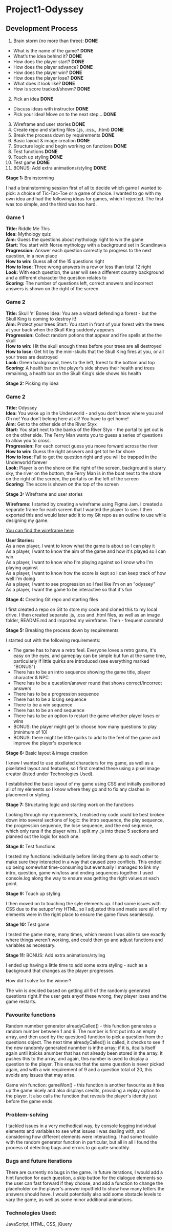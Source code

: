 # Project1-Odyssey

## Development Process

1. Brain storm (no more than three): **DONE**
 - What is the name of the game? **DONE**
 - What’s the idea behind it? **DONE**
 - How does the player start? **DONE**
 - How does the player advance? **DONE**
 - How does the player win? **DONE**
 - How does the player lose? **DONE**
 - What does it look like? **DONE**
 - How is score tracked/shown? **DONE**
2. Pick an idea **DONE**
 - Discuss ideas with instructor **DONE**
 - Pick your idea! Move on to the next step… **DONE**
3. Wireframe and user stories **DONE**
4. Create repo and starting files (.js, .css., .html) **DONE**
5. Break the process down by requirements **DONE**
6. Basic layout & image creation **DONE**
7. Structure logic and begin working on functions **DONE**
8. Test functions **DONE**
9. Touch up styling **DONE**
10. Test game **DONE**
11. BONUS: Add extra animations/styling **DONE**

**Stage 1:** Brainstorming  

I had a brainstorming session first of all to decide which game I wanted to pick: a choice of Tic-Tac-Toe or a game of choice. I wanted to go with my own idea and had the following ideas for games, which I rejected. The first was too simple, and the third was too hard.

### Game 1
**Title:** Riddle Me This  
**Idea:** Mythology quiz  
**Aim:** Guess the questions about mythology right to win the game  
**Start:** You start with Norse mythology with a background set in Scandinavia  
**Progression:** Answer each question correctly to progress to the next question, in a new place  
**How to win:** Guess all of the 15 questions right  
**How to lose:** Three wrong answers in a row or less than total 12 right  
**Look:** With each question, the user will see a different country background and a different character the question relates to  
**Scoring:** The number of questions left, correct answers and incorrect answers is shown on the right of the screen

### Game 2
**Title:** Skull ’n’ Bones
Idea: You are a wizard defending a forest - but the Skull King is coming to destroy it!  
**Aim:** Protect your trees
Start: You start in front of your forest with the trees at your back when the Skull King suddenly appears  
**Progression:** Collect random potions that appear and fire spells at the the skull  
**How to win:** Hit the skull enough times before your trees are all destroyed 
**How to lose:** Get hit by the mini-skulls that the Skull King fires at you, or all your trees are destroyed  
**Look:** Green background, trees to the left, forest to the bottom and top  
**Scoring:** A health bar on the player’s side shows their health and trees remaining, a health bar on the Skull King’s side shows his health

**Stage 2:** Picking my idea  

### Game 2
**Title:** Odyssey  
**Idea:** You wake up in the Underworld - and you don’t know where you are! Oh no! You don’t belong here at all! You have to get home!  
**Aim:** Get to the other side of the River Styx  
**Start:** You start next to the banks of the River Styx - the portal to get out is on the other side. The Ferry Man wants you to guess a series of questions to allow you to cross.  
**Progression:** For each correct guess you move forward across the river  
**How to win:** Guess the right answers and get tot he far shore  
**How to lose:** Fail to get the question right and you will be trapped in the Underworld forever  
**Look:** Player is on the shore on the right of the screen, background is starry sky, the river on the bottom, the Ferry Man is in the boat next to the shore on the right of the screen, the portal is on the left of the screen  
**Scoring:** The score is shown on the top of the screen

**Stage 3:** Wireframe and user stories  

**Wireframe:** I started by creating a wireframe using Figma Jam. I created a separate frame for each screen that I wanted the player to see. I then exported this and would later add it to my Git repo as an outline to use while designing my game.  

[You can find the wireframe here](https://git.generalassemb.ly/alex-sasha-ward/Project1-Odyssey/blob/78e86220705494b42064c73266f125fee453f33a/ODYSSEY_wireframe.pdf)

**User Stories:**  
As a new player, I want to know what the game is about so I can play it  
As a player, I want to know the aim of the game and how it's played so I can win  
As a player, I want to know who I'm playing against so I know who I'm playing against  
As a player, I want to know how the score is kept so I can keep track of how well I'm doing  
As a player, I want to see progression so I feel like I'm on an "odyssey"  
As a player, I want the game to be interactive so that it's fun  

**Stage 4:** Creating Git repo and starting files  

I first created a repo on Git to store my code and cloned this to my local drive. I then created separate .js, .css and .html files, as well as an image folder, README.md and imported my wireframe. Then - frequent commits!

**Stage 5:** Breaking the process down by requirements  

I started out with the following requirements:  

- The game has to have a retro feel. Everyone loves a retro game, it's easy on the eyes, and gameplay can be simple but fun at the same time, particularly if little quirks are introduced (see everything marked "BONUS")
- There has to be an intro sequence showing the game title, player character & NPC
- There has to be a question/answer round that shows correct/incorrect answers
- There has to be a progression sequence
- There has to be a losing sequence
- There to be a win sequence
- There has to be an end sequence
- There has to be an option to restart the game whether player loses or wins
- BONUS: the player might get to choose how many questions to play (minimum of 10)
- BONUS: there might be little quirks to add to the feel of the game and improve the player's experience

**Stage 6:** Basic layout & image creation

I knew I wanted to use pixellated characters for my game, as well as a pixellated layout and features, so I first created these using a pixel image creator (listed under Technologies Used).

I established the basic layout of my game using CSS and initially positioned all of my elements so I know where they go and to fix any clashes in placement or styling.

**Stage 7:** Structuring logic and starting work on the functions

Looking through my requirements, I realised my code could be best broken down into several sections of logic: the intro sequence, the play sequence, the progression sequence, the lose sequence, and the end sequence, which only runs if the player wins. I split my .js into these 5 sections and planned out the logic for each one. 

**Stage 8:** Test functions  

I tested my functions individually before linking them up to each other to  make sure they interacted in a way that caused zero conflicts. This ended up being somewhat time-consuming but eventually I managed to link my intro, question, game win/loss and ending sequences together. I used console.log along the way to ensure was getting the right values at each point. 

**Stage 9:** Touch up styling  

I then moved on to touching the syle elements up. I had some issues with CSS due to the setupof my HTML, so I adjusted this and made sure all of my elements were in the right place to ensure the game flows seamlessly.

**Stage 10:** Test game  

I tested the game many, many times, which means I was able to see exactly where things weren't working, and could then go and adjust functions and variables as necessary.

**Stage 11:** BONUS: Add extra animations/styling  

I ended up having a little time to add some extra styling - such as a background that changes as the player progresses.

How did I solve for the winner?

The win is decided based on getting all 9 of the randomly generated questions right.If the user gets anyof these wrong, they player loses and the game restarts.

### Favourite functions

Random numnber generator alreadyCalled() - this function generates a random number between 1 and 9. The number is first put into an empty array, and then used by the question() function to pick a question from the questions object. The next time alreadyCalled() is called, it checks to see if the new randomly generated nunmber is inthe array;  if it is, itcalls itself again until itpicks anumber that has not already been stored in the array. It pushes this to the array, and again, this number is used to display a question to the player. This ensures that the same question is never picked again, and with a win requirement of 9 and a question total of 20, this avoids any issues that may arise.  

Game win function: gameWon() - this function is another favourite as it ties up the game nicely and also displays credits, providing a replay option to the player. It also calls the function that reveals the player's identity just before the game ends.

### Problem-solving  

I tackled issues in a very methodical way, by console logging  individual elements and variables to see what issues I was dealing with, and considering how different elements were interacting. I had some trouble with the random generator function in particular, but all in all I found the process of detecting bugs and errors to go quite smoothly.

### Bugs and future iterations

There are currently no bugs in the game. In future iterations, I would add a hint function for each question, a skip button for the dialogue elements so the user can fast forward if they choose, and add a function to change the placeholder on the player's answer inputfield to show how many letters the answers should have.  I would potentially also add some obstacle levels to vary the game, as well as some minor additional animations.  

### Technologies Used:

JavaScript, HTML, CSS, jQuery








